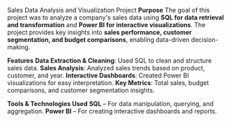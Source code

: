 Sales Data Analysis and Visualization Project
**Purpose**
The goal of this project was to analyze a company's sales data using **SQL for data retrieval and transformation** and **Power BI for interactive visualizations**. The project provides key insights into **sales performance, customer segmentation, and budget comparisons**, enabling data-driven decision-making.

**Features**
**Data Extraction & Cleaning**: Used SQL to clean and structure sales data.
**Sales Analysis**: Analyzed sales trends based on product, customer, and year.
**Interactive Dashboards**: Created Power BI visualizations for easy interpretation.
**Key Metrics**: Total sales, budget comparisons, and customer segmentation insights.

**Tools & Technologies Used**
**SQL** – For data manipulation, querying, and aggregation.
**Power BI** – For creating interactive dashboards and reports.
